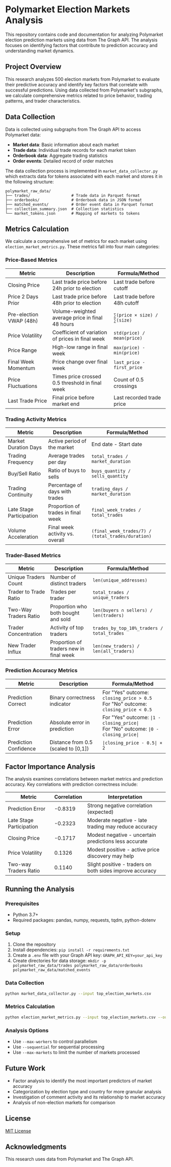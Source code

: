 # Polymarket Election Markets Analysis

This repository contains code and documentation for analyzing Polymarket election prediction markets using data from The Graph API. The analysis focuses on identifying factors that contribute to prediction accuracy and understanding market dynamics.

## Project Overview

This research analyzes 500 election markets from Polymarket to evaluate their predictive accuracy and identify key factors that correlate with successful predictions. Using data collected from Polymarket's subgraphs, we calculate comprehensive metrics related to price behavior, trading patterns, and trader characteristics.

## Data Collection

Data is collected using subgraphs from The Graph API to access Polymarket data:

- **Market data**: Basic information about each market
- **Trade data**: Individual trade records for each market token
- **Orderbook data**: Aggregate trading statistics
- **Order events**: Detailed record of order matches

The data collection process is implemented in `market_data_collector.py` which extracts data for tokens associated with each market and stores it in the following structure:

```
polymarket_raw_data/
├── trades/                  # Trade data in Parquet format
├── orderbooks/              # Orderbook data in JSON format
├── matched_events/          # Order event data in Parquet format
├── collection_summary.json  # Collection statistics
└── market_tokens.json       # Mapping of markets to tokens
```

## Metrics Calculation

We calculate a comprehensive set of metrics for each market using `election_market_metrics.py`. These metrics fall into four main categories:

### Price-Based Metrics

| Metric                  | Description                                      | Formula/Method               |
| ----------------------- | ------------------------------------------------ | ---------------------------- |
| Closing Price           | Last trade price before 24h prior to election    | Last trade before cutoff     |
| Price 2 Days Prior      | Last trade price before 48h prior to election    | Last trade before 48h cutoff |
| Pre-election VWAP (48h) | Volume-weighted average price in final 48 hours  | `∑(price × size) / ∑(size)`  |
| Price Volatility        | Coefficient of variation of prices in final week | `std(price) / mean(price)`   |
| Price Range             | High-low range in final week                     | `max(price) - min(price)`    |
| Final Week Momentum     | Price change over final week                     | `last_price - first_price`   |
| Price Fluctuations      | Times price crossed 0.5 threshold in final week  | Count of 0.5 crossings       |
| Last Trade Price        | Final price before market end                    | Last recorded trade price    |

### Trading Activity Metrics

| Metric                   | Description                        | Formula/Method                                    |
| ------------------------ | ---------------------------------- | ------------------------------------------------- |
| Market Duration Days     | Active period of the market        | End date - Start date                             |
| Trading Frequency        | Average trades per day             | `total_trades / market_duration`                  |
| Buy/Sell Ratio           | Ratio of buys to sells             | `buys_quantity / sells_quantity`                  |
| Trading Continuity       | Percentage of days with trades     | `trading_days / market_duration`                  |
| Late Stage Participation | Proportion of trades in final week | `final_week_trades / total_trades`                |
| Volume Acceleration      | Final week activity vs. overall    | `(final_week_trades/7) / (total_trades/duration)` |

### Trader-Based Metrics

| Metric                | Description                             | Formula/Method                             |
| --------------------- | --------------------------------------- | ------------------------------------------ |
| Unique Traders Count  | Number of distinct traders              | `len(unique_addresses)`                    |
| Trader to Trade Ratio | Trades per trader                       | `total_trades / unique_traders`            |
| Two-Way Traders Ratio | Proportion who both bought and sold     | `len(buyers ∩ sellers) / len(traders)`     |
| Trader Concentration  | Activity of top traders                 | `trades_by_top_10%_traders / total_trades` |
| New Trader Influx     | Proportion of traders new in final week | `len(new_traders) / len(all_traders)`      |

### Prediction Accuracy Metrics

| Metric                | Description                         | Formula/Method                                                                          |
| --------------------- | ----------------------------------- | --------------------------------------------------------------------------------------- |
| Prediction Correct    | Binary correctness indicator        | For "Yes" outcome: `closing_price > 0.5`<br>For "No" outcome: `closing_price < 0.5`     |
| Prediction Error      | Absolute error in prediction        | For "Yes" outcome: `\|1 - closing_price\|`<br>For "No" outcome: `\|0 - closing_price\|` |
| Prediction Confidence | Distance from 0.5 (scaled to [0,1]) | `\|closing_price - 0.5\| × 2`                                                           |

## Factor Importance Analysis

The analysis examines correlations between market metrics and prediction accuracy. Key correlations with prediction correctness include:

| Metric                   | Correlation | Interpretation                                           |
| ------------------------ | ----------- | -------------------------------------------------------- |
| Prediction Error         | -0.8319     | Strong negative correlation (expected)                   |
| Late Stage Participation | -0.2323     | Moderate negative - late trading may reduce accuracy     |
| Closing Price            | -0.1717     | Modest negative - uncertain predictions less accurate    |
| Price Volatility         | 0.1326      | Modest positive - active price discovery may help        |
| Two-way Traders Ratio    | 0.1140      | Slight positive - traders on both sides improve accuracy |

## Running the Analysis

### Prerequisites

- Python 3.7+
- Required packages: pandas, numpy, requests, tqdm, python-dotenv

### Setup

1. Clone the repository
2. Install dependencies: `pip install -r requirements.txt`
3. Create a `.env` file with your Graph API key: `GRAPH_API_KEY=your_api_key`
4. Create directories for data storage: `mkdir -p polymarket_raw_data/trades polymarket_raw_data/orderbooks polymarket_raw_data/matched_events`

### Data Collection

```bash
python market_data_collector.py --input top_election_markets.csv
```

### Metrics Calculation

```bash
python election_market_metrics.py --input top_election_markets.csv --output election_metrics_results.csv
```

### Analysis Options

- Use `--max-workers` to control parallelism
- Use `--sequential` for sequential processing
- Use `--max-markets` to limit the number of markets processed

## Future Work

- Factor analysis to identify the most important predictors of market accuracy
- Categorization by election type and country for more granular analysis
- Investigation of comment activity and its relationship to market accuracy
- Analysis of non-election markets for comparison

## License

[MIT License](LICENSE)

## Acknowledgments

This research uses data from Polymarket and The Graph API.

